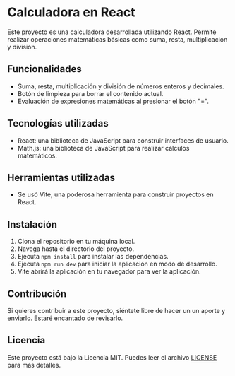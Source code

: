 # Calculadora en React

Este proyecto es una calculadora desarrollada utilizando React. Permite realizar operaciones matemáticas básicas como suma, resta, multiplicación y división.

## Funcionalidades

- Suma, resta, multiplicación y división de números enteros y decimales.
- Botón de limpieza para borrar el contenido actual.
- Evaluación de expresiones matemáticas al presionar el botón "=".

## Tecnologías utilizadas

- React: una biblioteca de JavaScript para construir interfaces de usuario.
- Math.js: una biblioteca de JavaScript para realizar cálculos matemáticos.

## Herramientas utilizadas

- Se usó Vite, una poderosa herramienta para construir proyectos en React.

## Instalación

1. Clona el repositorio en tu máquina local.
2. Navega hasta el directorio del proyecto.
3. Ejecuta `npm install` para instalar las dependencias.
4. Ejecuta `npm run dev` para iniciar la aplicación en modo de desarrollo.
5. Vite abrirá la aplicación en tu navegador para ver la aplicación.

## Contribución

Si quieres contribuir a este proyecto, siéntete libre de hacer un un aporte y enviarlo. Estaré encantado de revisarlo.

## Licencia

Este proyecto está bajo la Licencia MIT. Puedes leer el archivo [LICENSE](/LICENSE) para más detalles.
